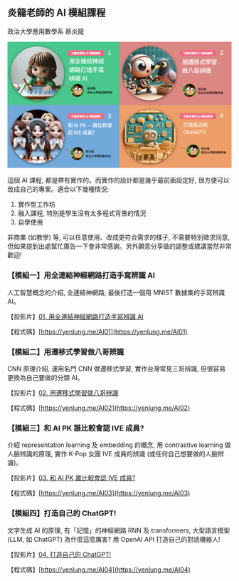 ## 炎龍老師的 AI 模組課程
政治大學應用數學系 蔡炎龍

![標題圖](images/title_page.png)

這個 AI 課程, 都是帶有實作的。而實作的設計都是幾乎最前面設定好, 很方便可以改成自己的專案。適合以下幾種情況:

1. 實作型工作坊
2. 融入課程, 特別是學生沒有太多程式背景的情況
3. 自學使用

非商業 (如教學) 等, 可以任意使用、改成更符合需求的樣子, 不需要特別徵求同意, 但如果提到出處幫忙廣告一下會非常感謝。另外願意分享做的調整或建議當然非常歡迎!

### 【模組一】用全連結神經網路打造手寫辨識 AI
人工智慧概念的介紹, 全連結神網路, 最後打造一個用 MNIST 數據集的手寫辨識 AI。

【投影片】[01. 用全連結神經網路打造手寫辨識 AI](https://www.slideshare.net/slideshow/ai-01-ai-ai-mnist/270178226)

【程式碼】[https://yenlung.me/AI01](https://yenlung.me/AI01)


### 【模組二】用遷移式學習做八哥辨識
CNN 原理介紹, 運用名門 CNN  做遷移式學習, 實作台灣常見三哥辨識, 但很容易更換為自己要做的分類 AI。

【投影片】[02. 用遷移式學習做八哥辨識](https://www.slideshare.net/slideshow/ai-02-cnn-cnn/270178439)

【程式碼】[https://yenlung.me/AI02](https://yenlung.me/AI02)


### 【模組三】和 AI PK 誰比較會認 IVE 成員?
介紹 representation learning 及 embedding 的概念, 用 contrastive learning 做人臉辨識的原理, 實作 K-Pop 女團 IVE 成員的辨識 (或任何自己想要做的人臉辨識)。 

【投影片】[03. 和 AI PK 誰比較會認 IVE 成員?]()

【程式碼】[https://yenlung.me/AI03](https://yenlung.me/AI03)


### 【模組四】打造自己的 ChatGPT!
文字生成 AI 的原理, 有「記憶」的神經網路 RNN 及 transformers, 大型語言模型 (LLM, 如 ChatGPT) 為什麼這麼厲害? 用 OpenAI API 打造自己的對話機器人!

【投影片】[04. 打造自己的 ChatGPT!]()

【程式碼】[https://yenlung.me/AI04](https://yenlung.me/AI04)

